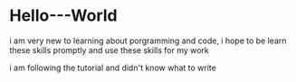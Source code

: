 
# Hello---World
i am very new to learning about porgramming and code, i hope to be learn these skills promptly and use these skills for my work

i am following the tutorial and didn't know what to write
